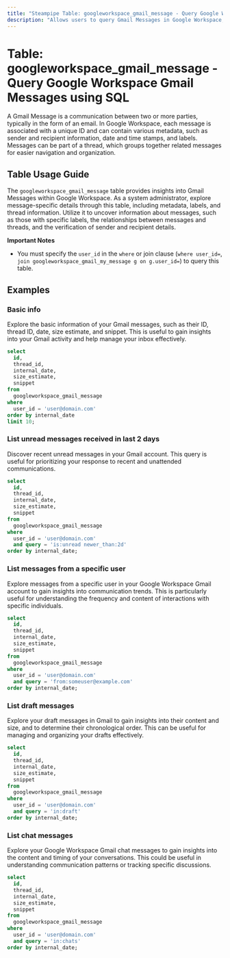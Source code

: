 ```yaml
---
title: "Steampipe Table: googleworkspace_gmail_message - Query Google Workspace Gmail Messages using SQL"
description: "Allows users to query Gmail Messages in Google Workspace, specifically the detailed information about each message, providing insights into message metadata, labels, and thread details."
---
```


# Table: googleworkspace_gmail_message - Query Google Workspace Gmail Messages using SQL

A Gmail Message is a communication between two or more parties, typically in the form of an email. In Google Workspace, each message is associated with a unique ID and can contain various metadata, such as sender and recipient information, date and time stamps, and labels. Messages can be part of a thread, which groups together related messages for easier navigation and organization.

## Table Usage Guide

The `googleworkspace_gmail_message` table provides insights into Gmail Messages within Google Workspace. As a system administrator, explore message-specific details through this table, including metadata, labels, and thread information. Utilize it to uncover information about messages, such as those with specific labels, the relationships between messages and threads, and the verification of sender and recipient details.

**Important Notes**
- You must specify the `user_id` in the `where` or join clause (`where user_id=`, `join googleworkspace_gmail_my_message g on g.user_id=`) to query this table.

## Examples

### Basic info
Explore the basic information of your Gmail messages, such as their ID, thread ID, date, size estimate, and snippet. This is useful to gain insights into your Gmail activity and help manage your inbox effectively.

```sql
select
  id,
  thread_id,
  internal_date,
  size_estimate,
  snippet
from
  googleworkspace_gmail_message
where
  user_id = 'user@domain.com'
order by internal_date
limit 10;
```

### List unread messages received in last 2 days
Discover recent unread messages in your Gmail account. This query is useful for prioritizing your response to recent and unattended communications.

```sql
select
  id,
  thread_id,
  internal_date,
  size_estimate,
  snippet
from
  googleworkspace_gmail_message
where
  user_id = 'user@domain.com'
  and query = 'is:unread newer_than:2d'
order by internal_date;
```

### List messages from a specific user
Explore messages from a specific user in your Google Workspace Gmail account to gain insights into communication trends. This is particularly useful for understanding the frequency and content of interactions with specific individuals.

```sql
select
  id,
  thread_id,
  internal_date,
  size_estimate,
  snippet
from
  googleworkspace_gmail_message
where
  user_id = 'user@domain.com'
  and query = 'from:someuser@example.com'
order by internal_date;
```

### List draft messages
Explore your draft messages in Gmail to gain insights into their content and size, and to determine their chronological order. This can be useful for managing and organizing your drafts effectively.

```sql
select
  id,
  thread_id,
  internal_date,
  size_estimate,
  snippet
from
  googleworkspace_gmail_message
where
  user_id = 'user@domain.com'
  and query = 'in:draft'
order by internal_date;
```

### List chat messages
Explore your Google Workspace Gmail chat messages to gain insights into the content and timing of your conversations. This could be useful in understanding communication patterns or tracking specific discussions.

```sql
select
  id,
  thread_id,
  internal_date,
  size_estimate,
  snippet
from
  googleworkspace_gmail_message
where
  user_id = 'user@domain.com'
  and query = 'in:chats'
order by internal_date;
```